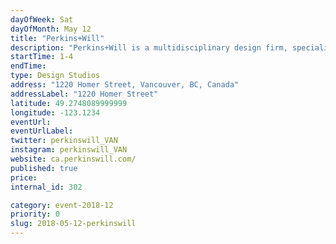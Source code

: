 ```yaml
---
dayOfWeek: Sat
dayOfMonth: May 12
title: "Perkins+Will"
description: "Perkins+Will is a multidisciplinary design firm, specializing in Architectural, Interior, Urban, and Industrial Design with a history of design excellence, particularly in sustainability. Come visit our office where we will have a collection of our recent work as well as a series of discussions and activities regarding transportation futures and the new public realm, including:<br> -Oxford-style Debate: Are autonomous vehicles a force for good or bad?<br> - Collective Movement: mapping Vancouver’s transportation and commute patterns<br> -Exquisite Corpse: help us draw a future vision of Vancouver block by block. <br> "
startTime: 1-4
endTime: 
type: Design Studios
address: "1220 Homer Street, Vancouver, BC, Canada"
addressLabel: "1220 Homer Street"
latitude: 49.2748089999999
longitude: -123.1234
eventUrl: 
eventUrlLabel: 
twitter: perkinswill_VAN
instagram: perkinswill_VAN
website: ca.perkinswill.com/
published: true
price: 
internal_id: 302

category: event-2018-12
priority: 0
slug: 2018-05-12-perkinswill
---
```

